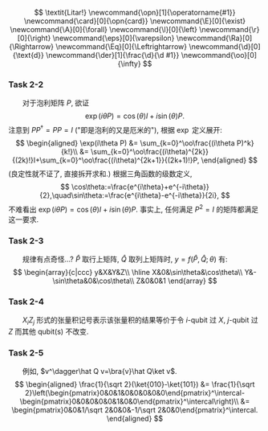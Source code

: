 $$
\textit{Litar!}
\newcommand{\opn}[1]{\operatorname{#1}}
\newcommand{\card}[0]{\opn{card}}
\newcommand{\E}[0]{\exist}
\newcommand{\A}[0]{\forall}
\newcommand{\l}[0]{\left}
\newcommand{\r}[0]{\right}
\newcommand{\eps}[0]{\varepsilon}
\newcommand{\Ra}[0]{\Rightarrow}
\newcommand{\Eq}[0]{\Leftrightarrow}
\newcommand{\d}[0]{\text{d}}
\newcommand{\der}[1]{\frac{\d}{\d #1}}
\newcommand{\oo}[0]{\infty}
$$

### Task 2-2

&emsp;&emsp;对于泡利矩阵 $P$, 欲证
$$
\exp(i\theta P)=\cos(\theta)I+i\sin(\theta)P.
$$
注意到 $PP^\dagger=PP=I$ ("即是泡利的又是厄米的"), 根据 $\exp$ 定义展开:
$$
\begin{aligned}
	\exp(i\theta P) &= \sum_{k=0}^\oo\frac{(i\theta P)^k}{k!}\\
	&= \sum_{k=0}^\oo\frac{(i\theta)^{2k}}{(2k)!}I+\sum_{k=0}^\oo\frac{(i\theta)^{2k+1}}{(2k+1)!}P,
\end{aligned}
$$
(良定性就不证了, 直接拆开求和.) 根据三角函数的级数定义,
$$
\cos\theta:=\frac{e^{i\theta}+e^{-i\theta}}{2},\quad\sin\theta:=\frac{e^{i\theta}-e^{-i\theta}}{2i},
$$
不难看出 $\exp(i\theta P)=\cos(\theta)I+i\sin(\theta)P$. 事实上, 任何满足 $P^2=I$ 的矩阵都满足这一要求.

### Task 2-3

&emsp;&emsp;规律有点奇怪...? $\hat P$ 取行上矩阵, $\hat Q$ 取列上矩阵时, $y=f(\hat P,\hat Q;\theta)$ 有:
$$
\begin{array}{c|ccc}
y&X&Y&Z\\ \hline
X&0&\sin\theta&\cos\theta\\
Y&-\sin\theta&0&\cos\theta\\
Z&0&0&1
\end{array}
$$

### Task 2-4

&emsp;&emsp;$X_iZ_j$ 形式的张量积记号表示该张量积的结果等价于令 $i$-qubit 过 $X$, $j$-qubit 过 $Z$ 而其他 qubit(s) 不改变.

### Task 2-5

&emsp;&emsp;例如, $v^\dagger\hat Q v=\bra{v}\hat Q\ket v$.
$$
\begin{aligned}
	\frac{1}{\sqrt 2}(\ket{010}-\ket{101}) &= \frac{1}{\sqrt 2}\left(\begin{pmatrix}0&0&1&0&0&0&0&0\end{pmatrix}^\intercal-\begin{pmatrix}0&0&0&0&0&1&0&0\end{pmatrix}^\intercal\right)\\
	&= \begin{pmatrix}0&0&1/\sqrt 2&0&0&-1/\sqrt 2&0&0\end{pmatrix}^\intercal.
\end{aligned}
$$
